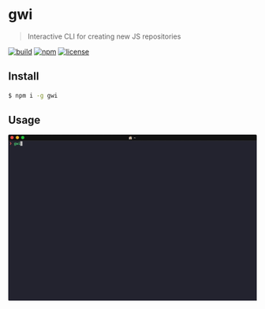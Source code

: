# gwi

> Interactive CLI for creating new JS repositories

[![build](https://img.shields.io/github/workflow/status/iamnapo/gwi/Install%20%26%20test?style=for-the-badge&logo=github&label=)](https://github.com/iamnapo/gwi/actions) [![npm](https://img.shields.io/npm/v/gwi.svg?style=for-the-badge&logo=npm&label=)](https://www.npmjs.com/package/gwi) [![license](https://img.shields.io/github/license/iamnapo/gwi.svg?style=for-the-badge)](./LICENSE)

## Install

```sh
$ npm i -g gwi
```

## Usage

![Usage](usage.gif)
